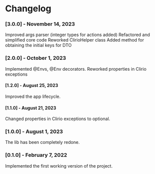 # Changelog

### [3.0.0] - November 14, 2023

Improved args parser (integer types for actions added)
Refactored and simplified core code
Reworked ClirioHelper class
Added method for obtaining the initial keys for DTO

### [2.0.0] - October 1, 2023

Implemented @Envs, @Env decorators.
Reworked properties in Clirio exceptions

#### [1.2.0] - August 25, 2023

Improved the app lifecycle.

#### [1.1.0] - August 21, 2023

Changed properties in Clirio exceptions to optional.
    
### [1.0.0] - August 1, 2023

The lib has been completely redone.

### [0.1.0] - February 7, 2022

Implemented the first working version of the project.
